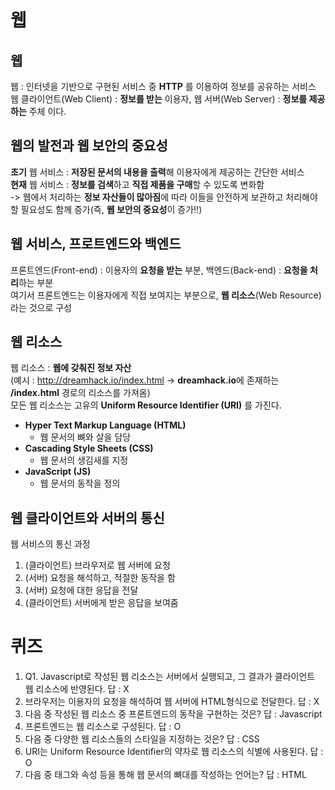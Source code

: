 # 웹  
## 웹  
웹 : 인터넷을 기반으로 구현된 서비스 중 **HTTP** 를 이용하여 정보를 공유하는 서비스  
웹 클라이언트(Web Client) : **정보를 받는** 이용자, 웹 서버(Web Server) : **정보를 제공하는** 주체 이다.  

## 웹의 발전과 웹 보안의 중요성  
**초기** 웹 서비스 : **저장된 문서의 내용을 출력**해 이용자에게 제공하는 간단한 서비스  
**현재** 웹 서비스 : **정보를 검색**하고 **직접 제품을 구매**할 수 있도록 변화함  
-> 웹에서 처리하는 **정보 자산들이 많아짐**에 따라 이들을 안전하게 보관하고 처리해야 할 필요성도 함께 증가(즉, **웹 보안의 중요성**이 증가!!)  
  
## 웹 서비스, 프로트엔드와 백엔드  
프론트엔드(Front-end) : 이용자의 **요청을 받는** 부분, 백엔드(Back-end) : **요청을 처리**하는 부분  
여기서 프론트엔드는 이용자에게 직접 보여지는 부분으로, **웹 리소스**(Web Resource)라는 것으로 구성  

## 웹 리소스  
웹 리소스 : **웹에 갖춰진 정보 자산**  
(예시 : http://dreamhack.io/index.html -> **dreamhack.io**에 존재하는 **/index.html** 경로의 리소스를 가져옴)  
모든 웹 리소스는 고유의 **Uniform Resource Identifier (URI)** 를 가진다.  
- **Hyper Text Markup Language (HTML)**
  - 웹 문서의 뼈와 살을 담당
- **Cascading Style Sheets (CSS)**
  - 웹 문서의 생김새를 지정  
- **JavaScript (JS)**
  - 웹 문서의 동작을 정의

## 웹 클라이언트와 서버의 통신  
웹 서비스의 통신 과정  
1. (클라이언트) 브라우저로 웹 서버에 요청
2. (서버) 요청을 해석하고, 적절한 동작을 함
3. (서버) 요청에 대한 응답을 전달
4. (클라이언트) 서버에게 받은 응답을 보여줌

# 퀴즈  
1. Q1. Javascript로 작성된 웹 리소스는 서버에서 실행되고, 그 결과가 클라이언트 웹 리소스에 반영된다.
답 : X
2. 브라우저는 이용자의 요청을 해석하여 웹 서버에 HTML형식으로 전달한다.
답 : X
3. 다음 중 작성된 웹 리소스 중 프론트엔드의 동작을 구현하는 것은?
답 : Javascript
4. 프론트엔드는 웹 리소스로 구성된다.
답 : O
5. 다음 중 다양한 웹 리소스들의 스타일을 지정하는 것은?
답 : CSS
6. URI는 Uniform Resource Identifier의 약자로 웹 리소스의 식별에 사용된다.
답 : O
7. 다음 중 태그와 속성 등을 통해 웹 문서의 뼈대를 작성하는 언어는?
답 : HTML  
